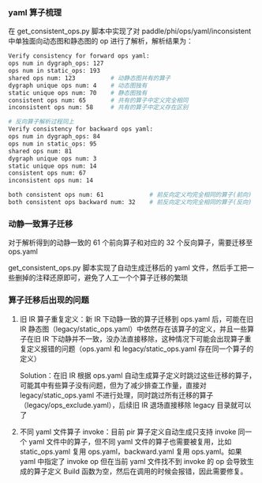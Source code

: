 ### yaml 算子梳理

在 get_consistent_ops.py 脚本中实现了对 paddle/phi/ops/yaml/inconsistent 中单独面向动态图和静态图的 op 进行了解析，解析结果为：
``` bash
Verify consistency for forward ops yaml:
ops num in dygraph_ops: 127
ops num in static_ops: 193
shared ops num: 123          # 动静态图共有的算子
dygraph unique ops num: 4    # 动态图独有
static unique ops num: 70    # 静态图独有
consistent ops num: 65       # 共有的算子中定义完全相同
inconsistent ops num: 58     # 共有的算子中定义存在区别

# 反向算子解析过程同上
Verify consistency for backward ops yaml:
ops num in dygraph_ops: 84
ops num in static_ops: 95
shared ops num: 81
dygraph unique ops num: 3
static unique ops num: 14
consistent ops num: 67
inconsistent ops num: 14

both consistent ops num: 61             # 前反向定义均完全相同的算子(前向)
both consistent ops backward num: 32    # 前反向定义均完全相同的算子(反向)
```

### 动静一致算子迁移

对于解析得到的动静一致的 61 个前向算子和对应的 32 个反向算子，需要迁移至 ops.yaml


get_consistent_ops.py 脚本实现了自动生成迁移后的 yaml 文件，然后手工把一些删掉的注释还原即可，避免了人工一个个算子迁移的繁琐

### 算子迁移后出现的问题
1. 旧 IR 算子重复定义：新 IR 下动静一致的算子迁移到 ops.yaml 后，可能在旧 IR 静态图（legacy/static_ops.yaml）中依然存在该算子的定义，并且一些算子在旧 IR 下动静并不一致，没办法直接移除，这种情况下可能会出现算子重复定义报错的问题（ops.yaml 和 legacy/static_ops.yaml 存在同一个算子的定义）
   
   Solution：在旧 IR 根据 ops.yaml 自动生成算子定义时跳过这些迁移的算子，可能其中有些算子没有问题，但为了减少排查工作量，直接对 legacy/static_ops.yaml 不进行处理，同时跳过所有迁移的算子（legacy/ops_exclude.yaml），后续旧 IR 退场直接移除 legacy 目录就可以了
2. 不同 yaml 文件算子 invoke：目前 pir 算子定义自动生成只支持 invoke 同一个 yaml 文件中的算子，但不同 yaml 文件的算子也需要被复用，比如 static_ops.yaml 复用 ops.yaml，backward.yaml 复用 ops.yaml。如果 yaml 中指定了 invoke op 但在当前 yaml 文件找不到 invoke 的 op 会导致生成的算子定义 Build 函数为空，然后在调用的时候会报错，因此需要修复。


